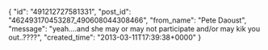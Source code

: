  {
   "id": "491212727581331",
   "post_id": "462493170453287_490608044308466",
   "from_name": "Pete Daoust",
   "message": "yeah....and she may or may not participate and/or may kik you out..????",
   "created_time": "2013-03-11T17:39:38+0000"
 }
